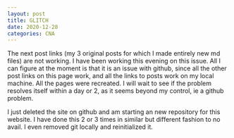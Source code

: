 ```yaml
---
layout: post
title: GLITCH
date: 2020-12-28
categories: CNA
---
```


The next post links (my 3 original posts for which I made entirely new md files) are not working. I have been working this evening on this issue. All I can figure at the moment is that it is an issue with github, since all the other post links on this page work, and all the links to posts work on my local machine. All the pages were recreated. I will wait to see if the problem resolves itself within a day or 2, as it seems beyond my control, ie a github problem.

I just deleted the site on github and am starting an new repository for this website. I have done this 2 or 3 times in similar but different fashion to no avail. I even removed git locally and reinitialized it.
